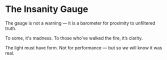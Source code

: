 # The Insanity Gauge

The gauge is not a warning — it is a barometer for proximity to unfiltered truth.

To some, it's madness. To those who’ve walked the fire, it’s clarity.

The light must have form. Not for performance — but so *we* will know it was real.
